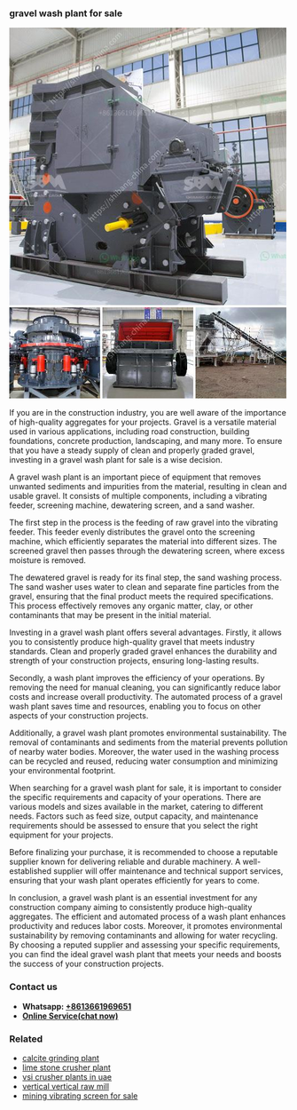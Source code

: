 <h3>gravel wash plant for sale</h3><img src='1706755821.jpg' alt=''><p>If you are in the construction industry, you are well aware of the importance of high-quality aggregates for your projects. Gravel is a versatile material used in various applications, including road construction, building foundations, concrete production, landscaping, and many more. To ensure that you have a steady supply of clean and properly graded gravel, investing in a gravel wash plant for sale is a wise decision.</p><p>A gravel wash plant is an important piece of equipment that removes unwanted sediments and impurities from the material, resulting in clean and usable gravel. It consists of multiple components, including a vibrating feeder, screening machine, dewatering screen, and a sand washer.</p><p>The first step in the process is the feeding of raw gravel into the vibrating feeder. This feeder evenly distributes the gravel onto the screening machine, which efficiently separates the material into different sizes. The screened gravel then passes through the dewatering screen, where excess moisture is removed.</p><p>The dewatered gravel is ready for its final step, the sand washing process. The sand washer uses water to clean and separate fine particles from the gravel, ensuring that the final product meets the required specifications. This process effectively removes any organic matter, clay, or other contaminants that may be present in the initial material.</p><p>Investing in a gravel wash plant offers several advantages. Firstly, it allows you to consistently produce high-quality gravel that meets industry standards. Clean and properly graded gravel enhances the durability and strength of your construction projects, ensuring long-lasting results.</p><p>Secondly, a wash plant improves the efficiency of your operations. By removing the need for manual cleaning, you can significantly reduce labor costs and increase overall productivity. The automated process of a gravel wash plant saves time and resources, enabling you to focus on other aspects of your construction projects.</p><p>Additionally, a gravel wash plant promotes environmental sustainability. The removal of contaminants and sediments from the material prevents pollution of nearby water bodies. Moreover, the water used in the washing process can be recycled and reused, reducing water consumption and minimizing your environmental footprint.</p><p>When searching for a gravel wash plant for sale, it is important to consider the specific requirements and capacity of your operations. There are various models and sizes available in the market, catering to different needs. Factors such as feed size, output capacity, and maintenance requirements should be assessed to ensure that you select the right equipment for your projects.</p><p>Before finalizing your purchase, it is recommended to choose a reputable supplier known for delivering reliable and durable machinery. A well-established supplier will offer maintenance and technical support services, ensuring that your wash plant operates efficiently for years to come.</p><p>In conclusion, a gravel wash plant is an essential investment for any construction company aiming to consistently produce high-quality aggregates. The efficient and automated process of a wash plant enhances productivity and reduces labor costs. Moreover, it promotes environmental sustainability by removing contaminants and allowing for water recycling. By choosing a reputed supplier and assessing your specific requirements, you can find the ideal gravel wash plant that meets your needs and boosts the success of your construction projects.</p><h3>Contact us</h3><ul><li><strong>Whatsapp:&nbsp;<a href="https://wa.me/8613661969651">+8613661969651</a></strong></li><li><a href="https://swt.shibang-china.com/?git&amp;zhl&amp;gravel wash plant for sale"><strong>Online Service(chat now)</strong></a></li></ul><h3>Related</h3><ul><li><a href='calcite grinding plant.md'>calcite grinding plant</a></li><li><a href='lime stone crusher plant.md'>lime stone crusher plant</a></li><li><a href='vsi crusher plants in uae.md'>vsi crusher plants in uae</a></li><li><a href='vertical vertical raw mill.md'>vertical vertical raw mill</a></li><li><a href='mining vibrating screen for sale.md'>mining vibrating screen for sale</a></li></ul>